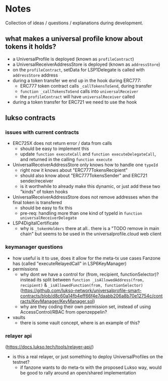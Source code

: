 # Notes

Collection of ideas / questions / explanations during development.

## what makes a universal profile know about tokens it holds?

- a UniversalProfile is deployed (known as `profileContract`)
- a UniversalReceiverAddressStore is deployed (known as `addressStore`)
- on the `profileContract`, setData for LSP1Delegate is called with `addressStore` address
- during a token transfer we end up in the hook during ERC777:
  - ERC777 token contract calls `_callTokensToSend`, during transfer
  - `function _callTokensToSend` calls into `universalReceiver`
  - the `profileContract` will have `universalReceiver` called
- during a token transfer for ERC721 we need to use the hook

## lukso contracts

### issues with current contracts

- ERC725X does not return error / data from calls
  - should be easy to implement this
  - update `function executeCall` and `function executeDelegateCall`, and returned in the calling `function execute`
- UniversalReceiverAddressStore only knows how to handle one `typeId`
  - right now it knows about "ERC777TokensRecipient"
  - should also know about "ERC777TokensSender" and ERC721 sender/receiver
  - is it worthwhile to already make this dynamic, or just add these two "kinds" of token hooks
- UniversalReceiverAddressStore does not remove addresses when the final token is transfered
  - should be easy to fix this
  - pre-req: handling more than one kind of typeId in `function universalReceiverDelegate`
- LSP4DigitalCertificate
  - why is `_tokenHolders` there at all.. there is a "TODO remove in main chain" but seems to be used in the universalprofile.cloud web client

### keymanager questions

- how useful is it to use, does it allow for the meta-tx use cases Fanzone has (called "executeRelayedCall" in LSP6KeyManager)
- permissions
  - why dont we have a control for (from, recipient, functionSelector)? instead its split between `function _isAllowedAddress(from, recipient)` & `_isAllowedFunction(from, functionSelector)` (https://github.com/lukso-network/universalprofile-smart-contracts/blob/d8c60a14fb4eff66f4e7daabb206a8b70e12754c/contracts/KeyManager/KeyManager.sol)
  - why are they coding their own permission set, instead of using AccessControl/RBAC from openzeppelin?
- vaults
  - there is some vault concept, where is an example of this?

### relayer api

(https://docs.lukso.tech/tools/relayer-api/)

- is this a real relayer, or just something to deploy UniversalProfiles on the testnet?
  - if fanzone wants to do meta-tx with the proposed Lukso way, would be good to rally around an open/shared implementation
